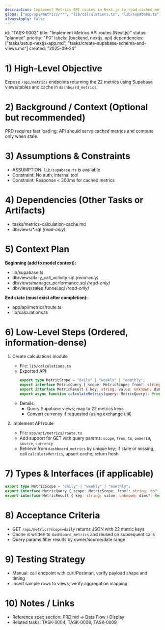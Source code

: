 ```yaml
---
description: Implement Metrics API routes in Next.js to read cached metrics or compute on demand
globs: ["app/api/metrics/**", "lib/calculations.ts", "lib/supabase.ts"]
alwaysApply: false
---
```


id: "TASK-0003"
title: "Implement Metrics API routes (Next.js)"
status: "planned"
priority: "P0"
labels: [backend, nextjs, api]
dependencies: ["tasks/setup-nextjs-app.md", "tasks/create-supabase-schema-and-views.md"]
created: "2025-09-24"

# 1) High-Level Objective

Expose `/api/metrics` endpoints returning the 22 metrics using Supabase views/tables and cache in `dashboard_metrics`.

# 2) Background / Context (Optional but recommended)

PRD requires fast loading; API should serve cached metrics and compute only when stale.

# 3) Assumptions & Constraints

- ASSUMPTION: `lib/supabase.ts` is available
- Constraint: No auth; internal tool
- Constraint: Response < 300ms for cached metrics

# 4) Dependencies (Other Tasks or Artifacts)

- tasks/metrics-calculation-cache.md
- db/views/*.sql _(read-only)_

# 5) Context Plan

**Beginning (add to model context):**

- lib/supabase.ts
- db/views/daily_call_activity.sql _(read-only)_
- db/views/manager_performance.sql _(read-only)_
- db/views/sales_funnel.sql _(read-only)_

**End state (must exist after completion):**

- app/api/metrics/route.ts
- lib/calculations.ts

# 6) Low-Level Steps (Ordered, information-dense)

1. Create calculations module

   - File: `lib/calculations.ts`
   - Exported API:
     ```ts
     export type MetricScope = "daily" | "weekly" | "monthly";
     export interface MetricQuery { scope: MetricScope; from?: string; to?: string; ownerId?: string; source?: string; currency?: "ILS" | "USD"; }
     export interface MetricResult { key: string; value: unknown; dims?: Record<string, unknown>; computedAt: string; }
     export async function calculateMetrics(query: MetricQuery): Promise<MetricResult[]>;
     ```
   - Details:
     - Query Supabase views; map to 22 metrics keys
     - Convert currency if requested (using exchange util)

2. Implement API route

   - File: `app/api/metrics/route.ts`
   - Add support for GET with query params: `scope`, `from`, `to`, `ownerId`, `source`, `currency`
   - Retrieve from `dashboard_metrics` by unique key; if stale or missing, call `calculateMetrics`, upsert cache, return fresh

# 7) Types & Interfaces (if applicable)

```ts
export type MetricScope = "daily" | "weekly" | "monthly";
export interface MetricQuery { scope: MetricScope; from?: string; to?: string; ownerId?: string; source?: string; currency?: "ILS" | "USD"; }
export interface MetricResult { key: string; value: unknown; dims?: Record<string, unknown>; computedAt: string; }
```

# 8) Acceptance Criteria

- GET `/api/metrics?scope=daily` returns JSON with 22 metric keys
- Cache is written to `dashboard_metrics` and reused on subsequent calls
- Query params filter results by owner/source/date range

# 9) Testing Strategy

- Manual: call endpoint with curl/Postman, verify payload shape and timing
- Insert sample rows to views; verify aggregation mapping

# 10) Notes / Links

- Reference spec section: PRD.md → Data Flow / Display
- Related tasks: TASK-0004, TASK-0008, TASK-0009



